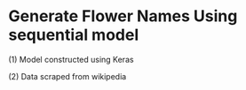 # Generate Flower Names Using sequential model

(1) Model constructed using Keras

(2) Data scraped from wikipedia
